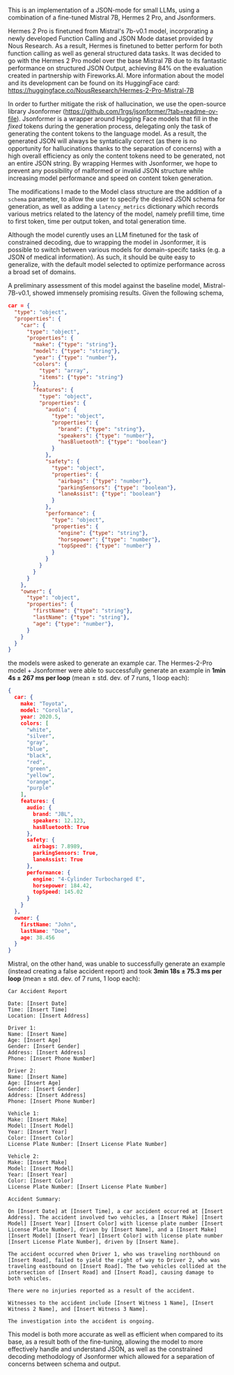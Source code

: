 This is an implementation of a JSON-mode for small LLMs, using a combination of a fine-tuned Mistral 7B, Hermes 2 Pro, and Jsonformers. 

Hermes 2 Pro is finetuned from Mistral's 7b-v0.1 model, incorporating a newly developed Function Calling and JSON Mode dataset provided by Nous Research. As a result, Hermes is finetuned to better perform for both function calling as well as general structured data tasks. It was decided to go with the Hermes 2 Pro model over the base Mistral 7B due to its fantastic performance on structured JSON Output, achieving 84% on the evaluation created in partnership with Fireworks.AI. More information about the model and its development can be found on its HuggingFace card: https://huggingface.co/NousResearch/Hermes-2-Pro-Mistral-7B

In order to further mitigate the risk of hallucination, we use the open-source library Jsonformer (https://github.com/1rgs/jsonformer/?tab=readme-ov-file). Jsonformer is a wrapper around Hugging Face models that fill in the _fixed_ tokens during the generation process, delegating only the task of generating the content tokens to the language model. As a result, the generated JSON will always be syntatically correct (as there is no opportunity for hallucinations thanks to the separation of concerns) with a high overall efficiency as only the content tokens need to be generated, not an entire JSON string. By wrapping Hermes with Jsonformer, we hope to prevent any possibility of malformed or invalid JSON structure while increasing model performance and speed on content token generation.

The modifications I made to the Model class structure are the addition of a `schema` parameter, to allow the user to specify the desired JSON schema for generation, as well as adding a `latency_metrics` dictionary which records various metrics related to the latency of the model, namely prefill time, time to first token, time per output token, and total generation time.

Although the model curently uses an LLM finetuned for the task of constrained decoding, due to wrapping the model in Jsonformer, it is possible to switch between various models for domain-specifc tasks (e.g. a JSON of medical information). As such, it should be quite easy to generalize, with the default model selected to optimize performance across a broad set of domains. 

A preliminary assessment of this model against the baseline model, Mistral-7B-v0.1, showed immensely promising results. Given the following schema, 
```json
car = {
  "type": "object",
  "properties": {
    "car": {
      "type": "object",
      "properties": {
        "make": {"type": "string"},
        "model": {"type": "string"},
        "year": {"type": "number"},
        "colors": {
          "type": "array",
          "items": {"type": "string"}
        },
        "features": {
          "type": "object",
          "properties": {
            "audio": {
              "type": "object",
              "properties": {
                "brand": {"type": "string"},
                "speakers": {"type": "number"},
                "hasBluetooth": {"type": "boolean"}
              }
            },
            "safety": {
              "type": "object",
              "properties": {
                "airbags": {"type": "number"},
                "parkingSensors": {"type": "boolean"},
                "laneAssist": {"type": "boolean"}
              }
            },
            "performance": {
              "type": "object",
              "properties": {
                "engine": {"type": "string"},
                "horsepower": {"type": "number"},
                "topSpeed": {"type": "number"}
              }
            }
          }
        }
      }
    },
    "owner": {
      "type": "object",
      "properties": {
        "firstName": {"type": "string"},
        "lastName": {"type": "string"},
        "age": {"type": "number"},
      }
    }
  }
}
```
the models were asked to generate an example car. The Hermes-2-Pro model + Jsonformer were able to successfully generate an example in __1min 4s ± 267 ms per loop__ (mean ± std. dev. of 7 runs, 1 loop each):
```json
{
  car: {
    make: "Toyota",
    model: "Corolla",
    year: 2020.5,
    colors: [
      "white",
      "silver",
      "gray",
      "blue",
      "black",
      "red",
      "green",
      "yellow",
      "orange",
      "purple"
    ],
    features: {
      audio: {
        brand: "JBL",
        speakers: 12.123,
        hasBluetooth: True
      },
      safety: {
        airbags: 7.8989,
        parkingSensors: True,
        laneAssist: True
      },
      performance: {
        engine: "4-Cylinder Turbocharged E",
        horsepower: 184.42,
        topSpeed: 145.02
      }
    }
  },
  owner: {
    firstName: "John",
    lastName: "Doe",
    age: 38.456
  }
}
```

Mistral, on the other hand, was unable to successfully generate an example (instead creating a false accident report) and took **3min 18s ± 75.3 ms per loop** (mean ± std. dev. of 7 runs, 1 loop each):

```
Car Accident Report

Date: [Insert Date]
Time: [Insert Time]
Location: [Insert Address]

Driver 1:
Name: [Insert Name]
Age: [Insert Age]
Gender: [Insert Gender]
Address: [Insert Address]
Phone: [Insert Phone Number]

Driver 2:
Name: [Insert Name]
Age: [Insert Age]
Gender: [Insert Gender]
Address: [Insert Address]
Phone: [Insert Phone Number]

Vehicle 1:
Make: [Insert Make]
Model: [Insert Model]
Year: [Insert Year]
Color: [Insert Color]
License Plate Number: [Insert License Plate Number]

Vehicle 2:
Make: [Insert Make]
Model: [Insert Model]
Year: [Insert Year]
Color: [Insert Color]
License Plate Number: [Insert License Plate Number]

Accident Summary:

On [Insert Date] at [Insert Time], a car accident occurred at [Insert Address]. The accident involved two vehicles, a [Insert Make] [Insert Model] [Insert Year] [Insert Color] with license plate number [Insert License Plate Number], driven by [Insert Name], and a [Insert Make] [Insert Model] [Insert Year] [Insert Color] with license plate number [Insert License Plate Number], driven by [Insert Name].

The accident occurred when Driver 1, who was traveling northbound on [Insert Road], failed to yield the right of way to Driver 2, who was traveling eastbound on [Insert Road]. The two vehicles collided at the intersection of [Insert Road] and [Insert Road], causing damage to both vehicles.

There were no injuries reported as a result of the accident.

Witnesses to the accident include [Insert Witness 1 Name], [Insert Witness 2 Name], and [Insert Witness 3 Name].

The investigation into the accident is ongoing.
```

This model is both more accurate as well as efficient when compared to its base, as a result both of the fine-tuning, allowing the model to more effectively handle and understand JSON, as well as the constrained decoding methodology of Jsonformer which allowed for a separation of concerns between schema and output.